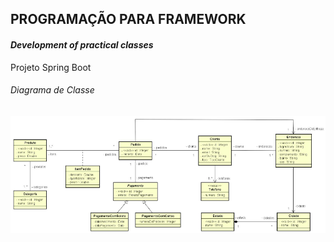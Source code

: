 ## **PROGRAMAÇÃO PARA FRAMEWORK**
####  _Development of practical classes_

Projeto Spring Boot

###### *Diagrama de Classe*



![UML](https://github.com/daayfc/Imagens/blob/master/diagrama.png)
